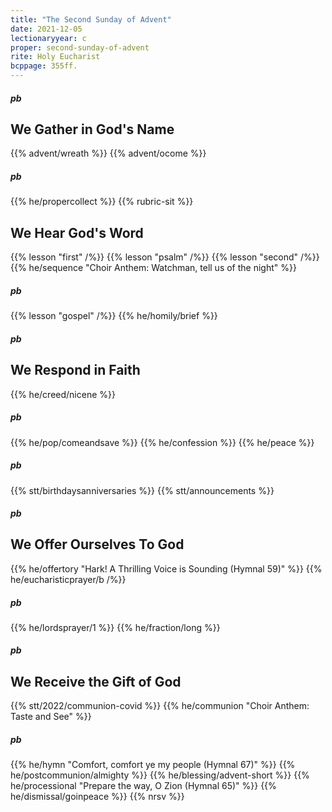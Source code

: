 ```yaml
---
title: "The Second Sunday of Advent"
date: 2021-12-05
lectionaryyear: c
proper: second-sunday-of-advent
rite: Holy Eucharist
bcppage: 355ff.
---
```

##### pb
## We Gather in God's Name
{{% advent/wreath %}}
{{% advent/ocome %}}
##### pb
{{% he/propercollect %}}
{{% rubric-sit %}}

## We Hear God's Word
{{% lesson "first" /%}}
{{% lesson "psalm" /%}}
{{% lesson "second" /%}}
{{% he/sequence "Choir Anthem: Watchman, tell us of the night" %}}
##### pb
{{% lesson "gospel" /%}}
{{% he/homily/brief %}}

##### pb
## We Respond in Faith
{{% he/creed/nicene %}}
##### pb
{{% he/pop/comeandsave %}}
{{% he/confession %}}
{{% he/peace %}}
##### pb
{{% stt/birthdaysanniversaries %}}
{{% stt/announcements %}}

##### pb
## We Offer Ourselves To God
{{% he/offertory "Hark! A Thrilling Voice is Sounding (Hymnal 59)" %}}
{{% he/eucharisticprayer/b /%}}
##### pb
{{% he/lordsprayer/1 %}}
{{% he/fraction/long %}}

##### pb
## We Receive the Gift of God
{{% stt/2022/communion-covid %}}
{{% he/communion "Choir Anthem: Taste and See" %}}
##### pb
{{% he/hymn "Comfort, comfort ye my people (Hymnal 67)" %}}
{{% he/postcommunion/almighty %}}
{{% he/blessing/advent-short %}}
{{% he/processional "Prepare the way, O Zion (Hymnal 65)" %}}
{{% he/dismissal/goinpeace %}}
{{% nrsv %}}
